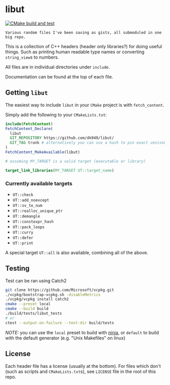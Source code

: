 # libut

[![CMake build and test](https://github.com/dk949/libut/actions/workflows/cmake-multi-platform.yml/badge.svg)](https://github.com/dk949/libut/actions/workflows/cmake-multi-platform.yml)

    Various random files I've been saving as gists, all submoduled in one big repo.

This is a collection of C++ headers (header only libraries?) for doing useful
things. Such as printing human readable type names or converting `string_view`s
to numbers.

All files are in individual directories under `include`.

Documentation can be found at the top of each file.

## Getting `libut`

The easiest way to include `libut` in your `CMake` project is with
`fetch_content`.

Simply add the following to your `CMakeLists.txt`:

```cmake
include(FetchContent)
FetchContent_Declare(
  libut
  GIT_REPOSITORY https://github.com/dk949/libut/
  GIT_TAG trunk # alternatively you can use a hash to pin exact venison to use
)
FetchContent_MakeAvailable(libut)

# assuming MY_TARGET is a valid target (executable or library)

target_link_libraries(MY_TARGET UT::target_name)
```

### Currently available targets

<!-- AUTOGEN_BEGIN -->

* `UT::check`
* `UT::add_noexcept`
* `UT::sv_to_num`
* `UT::realloc_unique_ptr`
* `UT::demangle`
* `UT::constexpr_hash`
* `UT::pack_loops`
* `UT::curry`
* `UT::defer`
* `UT::print`

<!-- AUTOGEN_END -->

A special target `UT::all` is also available, combining all of the above.

## Testing

Test can be ran using Catch2

```sh
git clone https://github.com/Microsoft/vcpkg.git
./vcpkg/bootstrap-vcpkg.sh -disableMetrics
./vcpkg/vcpkg install catch2
cmake --preset local
cmake --build build
./build/tests/libut_tests
# or
ctest --output-on-failure --test-dir build/tests
```

_NOTE:_ you can use the `local` preset to build with
[ninja](https://ninja-build.org/), or `default` to build with the default
generator (e.g. "Unix Makefiles" on linux)

## License

Each header file has a license (usually at the bottom). For files which don't
(such as scripts and `CMakeLists.txt`s), see `LICENSE` file in the root of this
repo.
